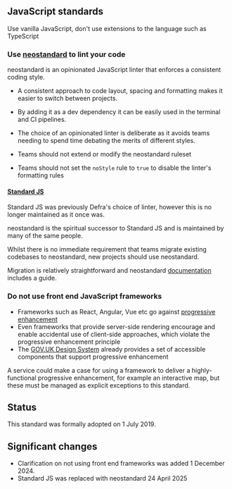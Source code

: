 ## JavaScript standards

Use vanilla JavaScript, don't use extensions to the language such as TypeScript

### Use [neostandard](https://github.com/neostandard/neostandard) to lint your code

neostandard is an opinionated JavaScript linter that enforces a consistent coding style.

- A consistent approach to code layout, spacing and formatting makes it easier to switch between projects.

- By adding it as a dev dependency it can be easily used in the terminal and CI pipelines.

- The choice of an opinionated linter is deliberate as it avoids teams needing to spend time debating the merits of different styles.

- Teams should not extend or modify the neostandard ruleset

- Teams should not set the `noStyle` rule to `true` to disable the linter's formatting rules

#### [Standard JS](https://standardjs.com/)

Standard JS was previously Defra's choice of linter, however this is no longer maintained as it once was.

neostandard is the spiritual successor to Standard JS and is maintained by many of the same people.

Whilst there is no immediate requirement that teams migrate existing codebases to neostandard, new projects should use neostandard.

Migration is relatively straightforward and neostandard [documentation](https://github.com/neostandard/neostandard?tab=readme-ov-file#migrate-from-standard) includes a guide.

### Do not use front end JavaScript frameworks

- Frameworks such as React, Angular, Vue etc go against [progressive enhancement](https://www.gov.uk/service-manual/technology/using-progressive-enhancement)
- Even frameworks that provide server-side rendering encourage and enable accidental use of client-side approaches, which violate the progressive enhancement principle
- The [GOV.UK Design System](https://design-system.service.gov.uk/) already provides a set of accessible components that support progressive enhancement

A service could make a case for using a framework to deliver a highly-functional progressive enhancement, for example an interactive map, but these must be managed as explicit exceptions to this standard.

## Status

This standard was formally adopted on 1 July 2019.

## Significant changes

- Clarification on not using front end frameworks was added 1 December 2024.
- Standard JS was replaced with neostandard 24 April 2025
